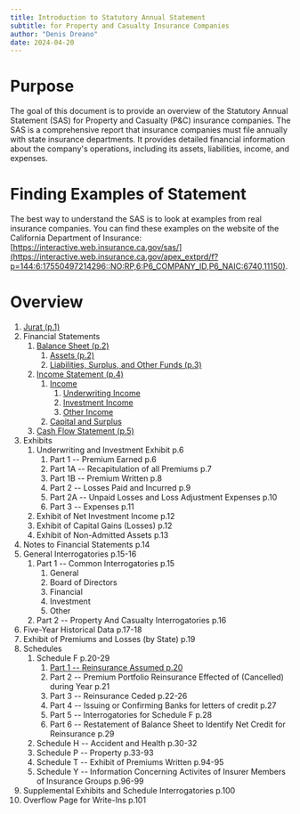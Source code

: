 ```yaml
---
title: Introduction to Statutory Annual Statement
subtitle: for Property and Casualty Insurance Companies
author: "Denis Dreano"
date: 2024-04-20
---
```


# Purpose

The goal of this document is to provide an overview of the Statutory Annual
Statement (SAS) for Property and Casualty (P&C) insurance companies. The SAS is
a comprehensive report that insurance companies must file annually with state
insurance departments. It provides detailed financial information about the
company's operations, including its assets, liabilities, income, and expenses.

# Finding Examples of Statement

The best way to understand the SAS is to look at examples from real insurance
companies. You can find these examples on the website of the California
Department of Insurance: [https://interactive.web.insurance.ca.gov/sas/](https://interactive.web.insurance.ca.gov/apex_extprd/f?p=144:6:17550497214296::NO:RP,6:P6_COMPANY_ID,P6_NAIC:6740,11150).

# Overview


1. [Jurat (p.1)](./jurat.md)
2. Financial Statements
    1. [Balance Sheet (p.2)](./balance-sheet.md)
        1. [Assets (p.2)](./assets.md)
        2. [Liabilities, Surplus, and Other Funds (p.3)](./liabilities-surplus-other-funds.md)
    2. [Income Statement (p.4)](./income-statement.md)
        1. [Income](./income.md)
            1. [Underwriting Income](./underwriting-income.md)
            2. [Investment Income](./investment-income.md)
            3. [Other Income](./other-income.md)
        2. [Capital and Surplus](./capital-surplus.md)
    3. [Cash Flow Statement (p.5)](./cash-flow-statement.md)
4. Exhibits
    1. Underwriting and Investment Exhibit p.6
        1. Part 1 -- Premium Earned p.6
        2. Part 1A -- Recapitulation of all Premiums p.7
        3. Part 1B -- Premium Written p.8
        4. Part 2 -- Losses Paid and Incurred p.9
        5. Part 2A -- Unpaid Losses and Loss Adjustment Expenses p.10
        6. Part 3 -- Expenses p.11
    2. Exhibit of Net Investment Income p.12
    3. Exhibit of Capital Gains (Losses) p.12
    4. Exhibit of Non-Admitted Assets p.13
5. Notes to Financial Statements p.14
6. General Interrogatories p.15-16
    1. Part 1 -- Common Interrogatories p.15
        1. General
        2. Board of Directors
        3. Financial
        4. Investment
        5. Other
    2. Part 2 -- Property And Casualty Interrogatories p.16
7. Five-Year Historical Data p.17-18
8. Exhibit of Premiums and Losses (by State) p.19
9. Schedules
    1. Schedule F p.20-29
        1. [Part 1 -- Reinsurance Assumed p.20](./reinsurance-assumed.md)
        2. Part 2 -- Premium Portfolio Reinsurance Effected of (Cancelled) during Year p.21
        3. Part 3 -- Reinsurance Ceded p.22-26
        4. Part 4 -- Issuing or Confirming Banks for letters of credit p.27
        5. Part 5 -- Interrogatories for Schedule F p.28
        6. Part 6 -- Restatement of Balance Sheet to Identify Net Credit for Reinsurance p.29
    2. Schedule H -- Accident and Health p.30-32
    2. Schedule P -- Property p.33-93
    2. Schedule T -- Exhibit of Premiums Written p.94-95
    2. Schedule Y -- Information Concerning Activites of Insurer Members of Insurance Groups p.96-99
10. Supplemental Exhibits and Schedule Interrogatories p.100
11. Overflow Page for Write-Ins p.101
    


